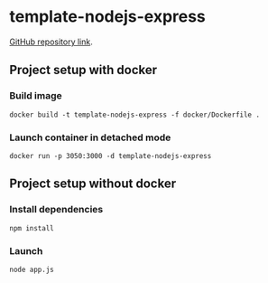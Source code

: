 # template-nodejs-express
[GitHub repository link](https://github.com/ArnaudBaley/template-nodejs-express).


## Project setup with docker

### Build image
```
docker build -t template-nodejs-express -f docker/Dockerfile .
```

### Launch container in detached mode
```
docker run -p 3050:3000 -d template-nodejs-express
```


## Project setup without docker

### Install dependencies
```
npm install
```

### Launch
```
node app.js
```